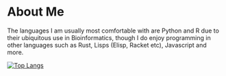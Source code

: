 # About Me

The languages I am usually most comfortable with are Python and R due to their ubiquitous use in Bioinformatics, though I do enjoy programming in other languages such as Rust, Lisps (Elisp, Racket etc), Javascript and more.

[![Top Langs](https://github-readme-stats.vercel.app/api/top-langs/?username=dmgie&layout=compact)]()

